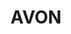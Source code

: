 ---
lastmod: '2025-04-06T06:05:20+00:00'
latitude: -34.4254438
layout: suburb
longitude: 150.6685734
postcode: '2574'
state: NSW
title: AVON
url: /nsw/avon/
---